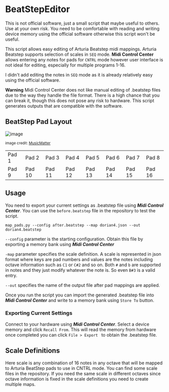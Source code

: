 # BeatStepEditor

This is not official software, just a small script that maybe useful to others. Use at your own risk. You need to be comfortable with reading and writing device memory using the official software otherwise this script won't be useful.

This script allows easy editing of Arturia Beatstep midi mappings. Arturia Beatstep supports selection of scales in ```SEQ``` mode. 
**Midi Control Center** allows entering any notes for pads for ```CNTRL``` mode however user interface is not ideal for editing, especially for multiple programs 1-16.

I didn't add editing the notes in ```SEQ``` mode as it is already relatively easy using the official software.

**Warning** Midi Control Center does not like manual editing of .beatstep files due to the way they handle the file format. There is a high chance that you can break it, though this does not pose any risk to hardware. This script generates outputs that are compatible with the software.

## BeatStep Pad Layout

![image](https://github.com/ferdaarikan/beatstep-remote/assets/13984102/58e9b1eb-f866-40b6-94eb-67609df67b41)

<sub>image credit: [MusicMatter](https://www.musicmatter.co.uk)</sub>

||||||||| 
|-----|-----|-----|-----|-----|-----|-----|-----|
|Pad 1|Pad 2|Pad 3|Pad 4|Pad 5|Pad 6|Pad 7|Pad 8|
|Pad 9|Pad 10|Pad 11|Pad 12|Pad 13|Pad 14|Pad 15|Pad 16|


## Usage

You need to export your current settings as .beatstep file using ***Midi Control Center***. You can use the ```before.beatstep``` file in the repository to test the script. 

```map_pads.py --config after.beatstep --map dorian4.json --out dorian4.beatstep```

```--config``` parameter is the starting configuration. Obtain this file by exporting a memory bank using ***Midi Control Center***

```-map``` parameter specifies the scale definition. A scale is represented in json format where keys are pad numbers and values are the notes
including octave information such as ```C1``` or ```C#2``` and so on. Both ```#``` and ```b``` are supported in notes and they just modify whatever the note is. 
So even ```B#3``` is a valid entry.

```--out``` specifies the name of the output file after pad mappings are applied.

Once you run the script you can import the generated .beatstep file into ***Midi Control Center*** and write to a memory bank using ```Store To``` button.

### Exporting Current Settings
Connect to your hardware using ***Midi Control Center***. Select a device memory and click ```Recall From```. This will read the memory from hardware once completed you can click ```File > Export ``` to obtain the .beatstep file.


## Scale Definitions
Here scale is any combination of 16 notes in any octave that will be mapped to Arturia BeatStep pads to use in CNTRL mode. You can find some scale files in the repository. If you need the same scale in different octaves since octave 
information is fixed in the scale definitions you need to create multiple maps.
